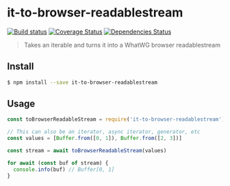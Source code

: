 # it-to-browser-readablestream

[![Build status](https://travis-ci.org/achingbrain/it.svg?branch=master)](https://travis-ci.org/achingbrain/it?branch=master) [![Coverage Status](https://coveralls.io/repos/github/achingbrain/it/badge.svg?branch=master)](https://coveralls.io/github/achingbrain/it?branch=master) [![Dependencies Status](https://david-dm.org/achingbrain/it/status.svg)](https://david-dm.org/achingbrain/it)

> Takes an iterable and turns it into a WhatWG browser readablestream

## Install

```sh
$ npm install --save it-to-browser-readablestream
```

## Usage

```javascript
const toBrowserReadableStream = require('it-to-browser-readablestream')

// This can also be an iterator, async iterator, generator, etc
const values = [Buffer.from([0, 1]), Buffer.from([2, 3])]

const stream = await toBrowserReadableStream(values)

for await (const buf of stream) {
  console.info(buf) // Buffer[0, 1]
}
```
